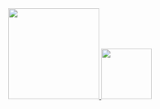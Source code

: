 <div align="center">
  <a href="https://github.com/thiagogabrielgaia">
    <img height="180em" src="https://github-readme-stats.vercel.app/api?username=thiagogabrielgaia&show_icons=true&theme=buefy&include_all_commits=true&count_private=true"/>
    <img height="100em" src="https://github-readme-stats.vercel.app/api/top-langs/?username=thiagogabrielgaia&layout=compact&theme=buefy&count_private=true"/>
  </a>
</div>
